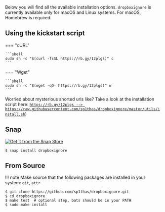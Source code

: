 Below you will find all the available installation options. `dropboxignore` is currently available only for macOS and 
Linux systems.  For macOS, Homebrew is required.

## Using the kickstart script

=== "cURL"

    ```shell
    sudo sh -c "$(curl -fsSL https://rb.gy/12plgs)" c
    ```

=== "Wget"

    ```shell
    sudo sh -c "$(wget -qO- https://rb.gy/12plgs)" w
    ```

Worried about mysterious shorted urls like? Take a look at the installation script here: [`https://rb.gy/12plgs --> https://raw.githubusercontent.com/sp1thas/dropboxignore/master/utils/install.sh`](https://raw.githubusercontent.com/sp1thas/dropboxignore/master/utils/install.sh))

## Snap


[![Get it from the Snap Store](https://snapcraft.io/static/images/badges/en/snap-store-white.svg)](https://snapcraft.io/dropboxignore)

```shell
$ snap install dropboxignore
```

## From Source

!!! note
    Make source that the following packages are installed in your system: `git`, `attr`

```shell
$ git clone https://github.com/sp1thas/dropboxignore.git
$ cd dropboxignore
$ make test  # optional step, bats should be in your PATH
$ sudo make install
```
